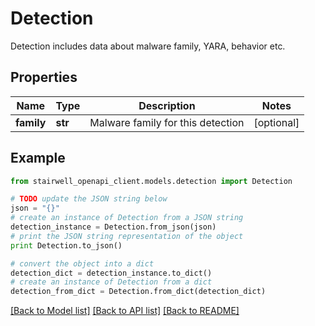 # Detection

Detection includes data about malware family, YARA, behavior etc.

## Properties
Name | Type | Description | Notes
------------ | ------------- | ------------- | -------------
**family** | **str** | Malware family for this detection | [optional] 

## Example

```python
from stairwell_openapi_client.models.detection import Detection

# TODO update the JSON string below
json = "{}"
# create an instance of Detection from a JSON string
detection_instance = Detection.from_json(json)
# print the JSON string representation of the object
print Detection.to_json()

# convert the object into a dict
detection_dict = detection_instance.to_dict()
# create an instance of Detection from a dict
detection_from_dict = Detection.from_dict(detection_dict)
```
[[Back to Model list]](../README.md#documentation-for-models) [[Back to API list]](../README.md#documentation-for-api-endpoints) [[Back to README]](../README.md)



